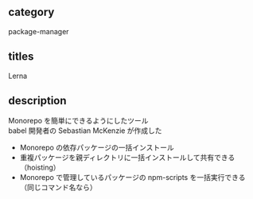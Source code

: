 ## category

package-manager

## titles

Lerna

## description

Monorepo を簡単にできるようにしたツール  
babel 開発者の Sebastian McKenzie が作成した

- Monorepo の依存パッケージの一括インストール
- 重複パッケージを親ディレクトリに一括インストールして共有できる（hoisting）
- Monorepo で管理しているパッケージの npm-scripts を一括実行できる（同じコマンド名なら）
